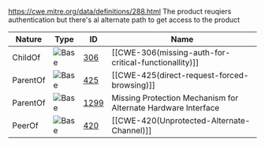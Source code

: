 https://cwe.mitre.org/data/definitions/288.html
The product reuqiers authentication but there's al alternate path to get access to the product

| Nature   | Type                                                 | ID                                                       | Name                                                          |
| -------- | ---------------------------------------------------- | -------------------------------------------------------- | ------------------------------------------------------------- |
| ChildOf  | ![Base](https://cwe.mitre.org/images/icons/base.gif) | [306](https://cwe.mitre.org/data/definitions/306.html)   | [[CWE-306(missing-auth-for-critical-functionallity)]]         |
| ParentOf | ![Base](https://cwe.mitre.org/images/icons/base.gif) | [425](https://cwe.mitre.org/data/definitions/425.html)   | [[CWE-425(direct-request-forced-browsing)]]                   |
| ParentOf | ![Base](https://cwe.mitre.org/images/icons/base.gif) | [1299](https://cwe.mitre.org/data/definitions/1299.html) | Missing Protection Mechanism for Alternate Hardware Interface |
| PeerOf   | ![Base](https://cwe.mitre.org/images/icons/base.gif) | [420](https://cwe.mitre.org/data/definitions/420.html)   | [[CWE-420(Unprotected-Alternate-Channel)]]                    |